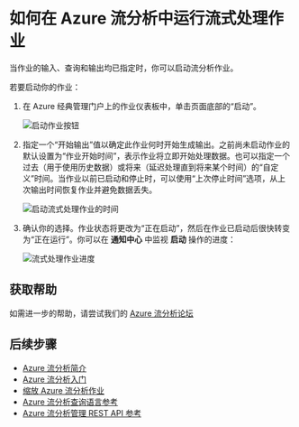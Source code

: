 <properties 
	pageTitle="如何在流分析中启动流式处理作业 | Azure" 
	description="如何在 Azure 流分析中运行流式处理作业 | 学习路径段。"
    keywords="流式处理作业"
	documentationCenter=""
	services="stream-analytics"
	authors="jeffstokes72" 
	manager="paulettm" 
	editor="cgronlun"/>

<tags 
	ms.service="stream-analytics" 
	ms.date="07/27/2016" 
	wacn.date="09/26/2016"/>
# 如何在 Azure 流分析中运行流式处理作业

当作业的输入、查询和输出均已指定时，你可以启动流分析作业。

若要启动你的作业：

1.	在 Azure 经典管理门户上的作业仪表板中，单击页面底部的“启动”。

    ![启动作业按钮](./media/stream-analytics-run-a-job/1-stream-analytics-run-a-job.png)


2.	指定一个“开始输出”值以确定此作业何时开始生成输出。之前尚未启动作业的默认设置为“作业开始时间”，表示作业将立即开始处理数据。也可以指定一个过去（用于使用历史数据）或将来（延迟处理直到将来某个时间）的“自定义”时间。当作业以前已启动和停止时，可以使用“上次停止时间”选项，从上次输出时间恢复作业并避免数据丢失。

    ![启动流式处理作业的时间](./media/stream-analytics-run-a-job/2-stream-analytics-run-a-job.png)


3.	确认你的选择。作业状态将更改为“正在启动”，然后在作业已启动后很快转变为“正在运行”。你可以在 **通知中心** 中监视 **启动** 操作的进度：

    ![流式处理作业进度](./media/stream-analytics-run-a-job/3-stream-analytics-run-a-job.png)


## 获取帮助
如需进一步的帮助，请尝试我们的 [Azure 流分析论坛](https://social.msdn.microsoft.com/Forums/zh-CN/home?forum=AzureStreamAnalytics)

## 后续步骤

- [Azure 流分析简介](/documentation/articles/stream-analytics-introduction/)
- [Azure 流分析入门](/documentation/articles/stream-analytics-get-started/)
- [缩放 Azure 流分析作业](/documentation/articles/stream-analytics-scale-jobs/)
- [Azure 流分析查询语言参考](https://msdn.microsoft.com/zh-cn/library/azure/dn834998.aspx)
- [Azure 流分析管理 REST API 参考](https://msdn.microsoft.com/zh-cn/library/azure/dn835031.aspx)

<!---HONumber=Mooncake_0307_2016-->